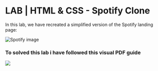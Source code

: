 # LAB | HTML & CSS - Spotify Clone


In this lab, we have recreated a simplified version of the Spotify landing page:

![Spotify image](https://i.imgur.com/xVD0bm6.jpg)


### To solved this lab i have followed this visual PDF guide
![](https://res.cloudinary.com/ihwebdeb/image/upload/v1571085836/Ironhack/spotify-prototype_1x_ahk8ep.jpg)
